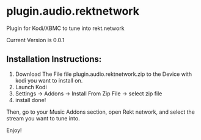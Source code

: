 
# plugin.audio.rektnetwork
Plugin for Kodi/XBMC to tune into rekt.network

Current Version is 0.0.1

## Installation Instructions:

1) Download The File file plugin.audio.rektnetwork.zip to the Device with kodi you want to install on.  
2) Launch Kodi  
3) Settings -> Addons -> Install From Zip File -> select zip file  
4) install done!  

Then, go to your Music Addons section, open Rekt network, and select the stream you want to tune into.

Enjoy!


